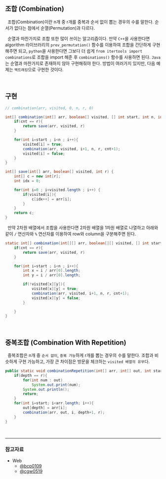 ## 조합 (Combination)

&nbsp; 조합(Combination)이란 n개 중 r개를 중복과 순서 없이 뽑는 경우의 수를 말한다. 순서가 없다는 점에서 순열(Permutation)과 다르다.

&nbsp; 순열과 마찬가지로 조합 또한 많이 쓰이는 알고리즘이다. 만약 `C++`을 사용한다면 algorithm 라이브러리의 `prev_permutation()` 함수를 이용하여 조합을 간단하게 구현해주면 되고, `python`을 사용한다면 그보다 더 쉽게 `from itertools import combinations`로 조합을 import 해준 후 `combinations()` 함수를 사용하면 된다. `Java`는 순열과 마찬가지로 존재하지 않아 구현해줘야 한다. 방법이 여러가지 있지만, 다음 예제는 `백트래킹`으로 구현한 것이다.

<br>

## 구현

```java
// combination(arr, visited, 0, n, r, 0)

int[] combination(int[] arr, boolean[] visited, [] int start, int n, int r, int cnt) {
    if(cnt == r){
        return save(arr, visited, r)
    }

    for(int i=start ; i<n ; i++){
        visited[i] = true;
        combination(arr, visited, i+1, n, r, cnt+1);
        visited[i] = false;
    }
}

int[] save(int[] arr, boolean[] visited, int r) {
    int[] c = new int[r];
    int idx = 0;

    for(int i=0 ; i<visited.length ; i++) {
        if(visited[i]){
            c[idx++] = arr[i];
        }
    }
    return c;
}
```

&nbsp; 만약 2차원 배열에서 조합을 사용한다면 2차원 배열을 1차원 배열로 나열하고 아래와 같이 `/` 연산자와 `%` 연산자를 이용하여 row와 column을 구분해주면 된다.

```java
static int[] combination(int[][] arr, boolean[][] visited, [] int start, int n, int r, int cnt) {
    if(cnt == r){
        return save(arr, visited, r)
    }

    for(int i=start ; i<n ; i++){
        int x = i / arr[0].length;
        int y = i / arr[0].length;

        if(!visited[x][y]){
            visited[x][y] = true;
            combination(arr, visited, i+1, n, r, cnt+1);
            visited[x][y] = false;
        }

    }
}
```

<br>

## 중복조합 (Combination With Repetition)

&nbsp; 중복조합은 n개 중 `순서 없이`, `중복 가능`하게 r개를 뽑는 경우의 수를 말한다. 조합과 비슷하게 구현 가능하고, 가장 큰 차이점은 방문을 체크하는 `visited 배열의 유무`다.

```java
public static void combinationRepetition(int[] arr, int[] out, int start, int depth, int r){
    if(depth == r){
        for(int num : out)
            System.out.print(num);
        System.out.println();
        return;
    }
    for(int i=start; i<arr.length; i++){
        out[depth] = arr[i];
        combination(arr, out, i, depth+1, r);
    }
}
```

</br>

---

### **참고자료**

- Web
  - [@bcp0109](https://bcp0109.tistory.com/15)
  - [@cgw0519](https://velog.io/@cgw0519/알고리즘-순열-중복순열-조합-중복조합-총정리)
